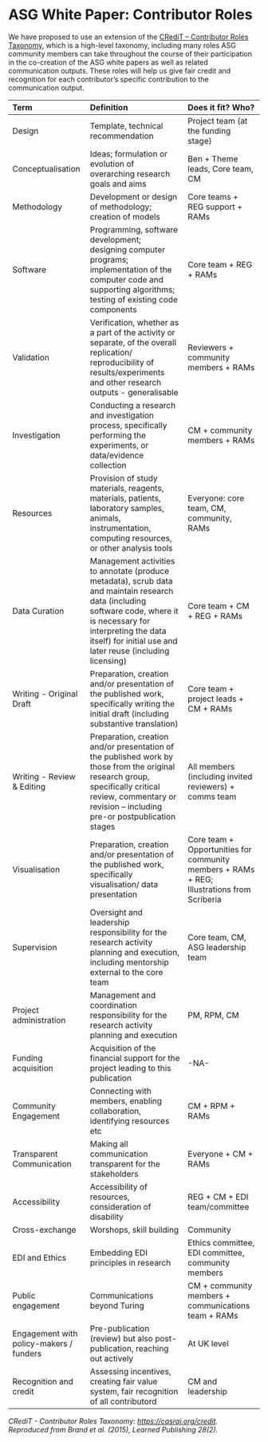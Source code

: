 # ASG White Paper: Contributor Roles

We have proposed to use an extension of the [CRediT – Contributor Roles Taxonomy](https://casrai.org/credit/), which is a high-level taxonomy, including many roles ASG community members can take throughout the course of their participation in the co-creation of the ASG white papers as well as related communication outputs.
These roles will help us give fair credit and recognition for each contributor’s specific contribution to the communication output.

| Term                                    | Definition                                                                                                                                                                                                                          | Does it fit? Who?                                                                          |
|:----------------------------------------|:------------------------------------------------------------------------------------------------------------------------------------------------------------------------------------------------------------------------------------|:-------------------------------------------------------------------------------------------|
| Design                                  | Template, technical recommendation                                                                                                                                                                                                  | Project team (at the funding stage)                                                        |
| Conceptualisation                       | Ideas; formulation or evolution of overarching research goals and aims                                                                                                                                                              | Ben + Theme leads, Core team, CM                                                           |
| Methodology                             | Development or design of methodology; creation of models                                                                                                                                                                            | Core teams + REG support + RAMs                                                                   |
| Software                                | Programming, software development; designing computer programs; implementation of the computer code and supporting algorithms; testing of existing code components                                                                  | Core team + REG + RAMs                                                                            |
| Validation                              | Verification, whether as a part of the activity or separate, of the overall replication/ reproducibility of results/experiments and other research outputs - generalisable                                                          | Reviewers + community members + RAMs                                                        |
| Investigation                           | Conducting a research and investigation process, specifically performing the experiments, or data/evidence collection                                                                                                               | CM + community members + RAMs                                                                     |
| Resources                               | Provision of study materials, reagents, materials, patients, laboratory samples, animals, instrumentation, computing resources, or other analysis tools                                                                             | Everyone: core team, CM, community, RAMs                                                   |
| Data Curation                           | Management activities to annotate (produce metadata), scrub data and maintain research data (including software code, where it is necessary for interpreting the data itself) for initial use and later reuse (including licensing) | Core team + CM + REG + RAMs                                                                       |
| Writing - Original Draft                | Preparation, creation and/or presentation of the published work, specifically writing the initial draft (including substantive translation)                                                                                         | Core team + project leads + CM + RAMs                                                                            |
| Writing - Review & Editing              | Preparation, creation and/or presentation of the published work by those from the original research group, specifically critical review, commentary or revision – including pre-or postpublication stages                           | All members (including invited reviewers) + comms team                                          |
| Visualisation                           | Preparation, creation and/or presentation of the published work, specifically visualisation/ data presentation                                                                                                                      | Core team + Opportunities for community members + RAMs + REG; Illustrations from Scriberia |
| Supervision                             | Oversight and leadership responsibility for the research activity planning and execution, including mentorship external to the core team                                                                                            | Core team, CM, ASG leadership team                                                         |
| Project administration                  | Management and coordination responsibility for the research activity planning and execution                                                                                                                                         | PM, RPM, CM                                                                                |
| Funding acquisition                     | Acquisition of the financial support for the project leading to this publication                                                                                                                                                    | -NA-                                                                                       |
| Community Engagement                    | Connecting with members, enabling collaboration, identifying resources etc                                                                                                                                                          | CM + RPM + RAMs                                                                                         |
| Transparent Communication               | Making all communication transparent for the stakeholders                                                                                                                                                                           | Everyone + CM + RAMs                                                                              |
| Accessibility                           | Accessibility of resources, consideration of disability                                                                                                                                                                             | REG + CM + EDI team/committee                                                              |
| Cross-exchange                          | Worshops, skill building                                                                                                                                                                                                            | Community                                                                                  |
| EDI and Ethics                          | Embedding EDI principles in research                                                                                                                                                                                                | Ethics committee, EDI committee, community members                                         |
| Public engagement                       | Communications beyond Turing                                                                                                                                                                                                        | CM + community members + communications team + RAMs                                        |
| Engagement with policy-makers / funders | Pre-publication (review) but also post-publication, reaching out actively                                                                                                                                                           | At UK level                                                                                |
| Recognition and credit                  | Assessing incentives, creating fair value system, fair recognition of all contributord                                                                                                                                              | CM and leadership                                                                          |

_CRediT - Contributor Roles Taxonomy: https://casrai.org/credit. Reproduced from Brand et al. (2015), Learned Publishing 28(2)._
